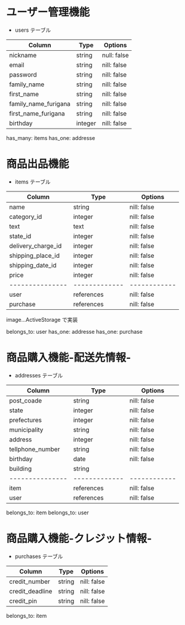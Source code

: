 # ユーザー管理機能

- users テーブル

| Column               | Type    | Options     |
| -------------------- | ------- | ----------- |
| nickname             | string  | null: false |
| email                | string  | nill: false |
| password             | string  | nill: false |
| family_name          | string  | nill: false |
| first_name           | string  | nill: false |
| family_name_furigana | string  | nill: false |
| first_name_furigana  | string  | nill: false |
| birthday             | integer | nill: false |

has_many: items
has_one: addresse

# 商品出品機能

- items テーブル

| Column             | Type          | Options      |
| ------------------ | ------------- | ------------ |
| name               | string        | nill: false  |
| category_id        | integer       | nill: false  |
| text               | text          | nill: false  |
| state_id           | integer       | nill: false  |
| delivery_charge_id | integer       | nill: false  |
| shipping_place_id  | integer       | nill: false  |
| shipping_date_id   | integer       | nill: false  |
| price              | integer       | nill: false  |
| ---------------    | ------------- | ------------ |
| user               | references    | nill: false  |
| purchase           | references    | nill: false  |

image...ActiveStorage で実装

belongs_to: user
has_one: addresse
has_one: purchase

# 商品購入機能-配送先情報-

- addresses テーブル

| Column           | Type          | Options      |
| ---------------- | ------------- | ------------ |
| post_coade       | string        | nill: false  |
| state            | integer       | nill: false  |
| prefectures      | integer       | nill: false  |
| municipality     | string        | nill: false  |
| address          | integer       | nill: false  |
| tellphone_number | string        | nill: false  |
| birthday         | date          | nill: false  |
| building         | string        |              |
| ---------------  | ------------- | ------------ |
| item             | references    | nill: false  |
| user             | references    | nill: false  |

belongs_to: item
belongs_to: user

# 商品購入機能-クレジット情報-

- purchases テーブル

| Column          | Type   | Options     |
| --------------- | ------ | ----------- |
| credit_number   | string | nill: false |
| credit_deadline | string | nill: false |
| credit_pin      | string | nill: false |

belongs_to: item
